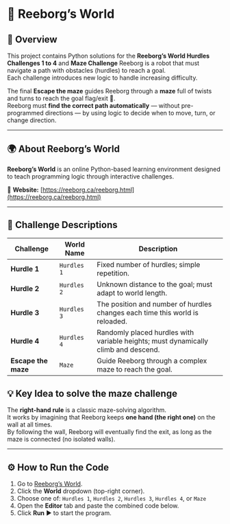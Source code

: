 # 🤖 Reeborg’s World

## 🧭 Overview
This project contains Python solutions for the **Reeborg’s World Hurdles Challenges 1 to 4** and **Maze Challenge** 
Reeborg is a robot that must navigate a path with obstacles (hurdles) to reach a goal.  
Each challenge introduces new logic to handle increasing difficulty.

The final **Escape the maze** guides Reeborg through a **maze** full of twists and turns to reach the goal flag/exit 🏁.  
Reeborg must **find the correct path automatically** — without pre-programmed directions — by using logic to decide when to move, turn, or change direction.

---

## 🌍 About Reeborg’s World
**Reeborg’s World** is an online Python-based learning environment designed to teach programming logic through interactive challenges.

🔗 **Website:** [https://reeborg.ca/reeborg.html](https://reeborg.ca/reeborg.html)

---

## 🧱 Challenge Descriptions

| Challenge | World Name | Description |
|------------|-------------|-------------|
| **Hurdle 1** | `Hurdles 1` | Fixed number of hurdles; simple repetition. |
| **Hurdle 2** | `Hurdles 2` | Unknown distance to the goal; must adapt to world length. |
| **Hurdle 3** | `Hurdles 3` | The position and number of hurdles changes each time this world is reloaded.|
| **Hurdle 4** | `Hurdles 4` | Randomly placed hurdles with variable heights; must dynamically climb and descend. |
| **Escape the maze** | `Maze` | Guide Reeborg through a complex maze to reach the goal. |

## 💡 Key Idea to solve the **maze challenge**

The **right-hand rule** is a classic maze-solving algorithm.  
It works by imagining that Reeborg keeps **one hand (the right one)** on the wall at all times.  
By following the wall, Reeborg will eventually find the exit, as long as the maze is connected (no isolated walls).

---

## ⚙️ How to Run the Code

1. Go to [Reeborg’s World](https://reeborg.ca/reeborg.html).
2. Click the **World** dropdown (top-right corner).
3. Choose one of: `Hurdles 1`, `Hurdles 2`, `Hurdles 3`, `Hurdles 4`, or `Maze`
4. Open the **Editor** tab and paste the combined code below.
5. Click **Run** ▶️ to start the program.

